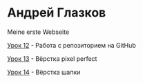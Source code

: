 # Андрей Глазков
Meine erste Webseite


[Урок 12](https://andreiglazkov.github.io/src/) - Работа с репозиторием на GitHub

[Урок 13](https://andreiglazkov.github.io/lesson_13/src/) - Вёрстка pixel perfect

[Урок 14](https://andreiglazkov.github.io/lesson_14/src/) - Вёрстка шапки
